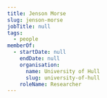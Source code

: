 ```yaml
---
title: Jenson Morse
slug: jenson-morse
jobTitle: null
tags:
  - people
memberOf:
  - startDate: null
    endDate: null
    organisation:
      name: University of Hull
      slug: university-of-hull
    roleName: Researcher
---
```

